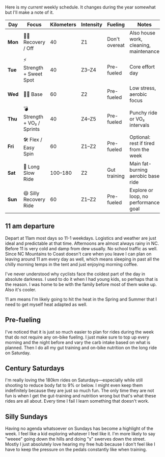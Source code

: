 Here is my *current* weekly schedule. It changes during the year somewhat but I'll make a note of it.

| Day     | Focus                       | Kilometers | Intensity | Fueling       | Notes                                  |
| ------- | --------------------------- | ---------- | --------- | ------------- | -------------------------------------- |
| **Mon** | 🧘‍♂️ Recovery / Off        | 40         | Z1        | Don't overeat | Also house work, cleaning, maintenance |
| **Tue** | ⚡️ Strength + Sweet Spot    | 40         | Z3–Z4     | Pre-fueled    | Core effort day                        |
| **Wed** | 🧘‍♂️ Base                  | 60         | Z2        | Pre-fueled    | Low stress, aerobic focus              |
| **Thu** | 💣 Strength + VO₂ / Sprints | 40         | Z4–Z5     | Pre-fueled    | Punchy ride or VO₂ intervals           |
| **Fri** | 🛠 Flex / Easy Spin         | 60         | Z1–Z2     | Pre-fueled    | Optional: rest if tired from the week  |
| **Sat** | 🐢 Long Slow Ride           | 100–180    | Z2        | Gut training  | Main fat-burning aerobic base ride     |
| **Sun** | 😄 Silly Recovery Ride      | 60         | Z1–Z2     | Pre-fueled    | Explore or loop, no performance goal   |
## 11 am departure

Depart at 11am most days so 11-1 weekdays. Logistics and weather are just ideal and predictable at that time. Afternoons are almost always rainy in NC. Before 11 is very cold and damp from dew usually. No school traffic as well. Since NC Mountains to Coast doesn't care when you leave I can plan on leaving around 11 am every day as well, which means sleeping in past all the chilly morning temps in the tent and just enjoying morning coffee. 

I've never understood why cyclists face the coldest part of the day in absolute darkness. I used to do it when I had young kids, so perhaps that is the reason. I was home to be with the family before most of them woke up. Also it's cooler.

11 am means I'm likely going to hit the heat in the Spring and Summer that I need to get myself heat adapted as well.
## Pre-fueling

I've noticed that it is just so much easier to plan for rides during the week that do not require any on-bike fueling. I just make sure to top up every morning and the night before and vary the carb intake based on what is planned. Then I do all my gut training and on-bike nutrition on the long ride on Saturday.
## Century Saturdays

I'm really loving the 180km rides on Saturdays—especially while still shooting to reduce body fat to 9% or below. I might even keep them indefinitely because they are just so much fun. The only time they are not fun is when I get the gut-training and nutrition wrong but that's what these rides are all about. Every time I fail I learn something that doesn't work.
## Silly Sundays

Having no agenda whatsoever on Sundays has become a highlight of the week. I feel like a kid exploring whatever I feel like it. I'm more likely to say "weeee" going down the hills and doing "s" swerves down the street. Mostly I just absolutely love hearing my free hub because I don't feel like I have to keep the pressure on the pedals constantly like when training.